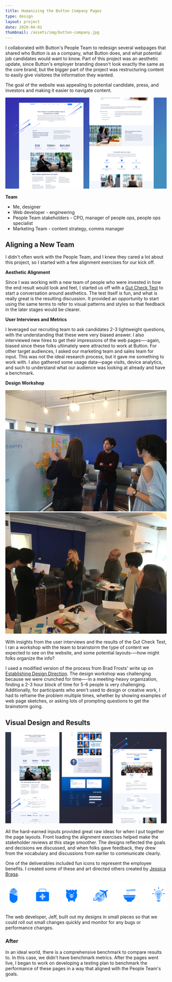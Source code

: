 ```yaml
---
title: Humanizing the Button Company Pages
type: design
layout: project
date: 2020-04-01
thumbnail: /assets/img/button-company.jpg
---
```


I collaborated with Button's People Team to redesign several webpages that shared who Button is as a company, what Button does, and what potential job candidates would want to know. Part of this project was an aesthetic update, since Button's employer branding doesn't look exactly the same as the core brand, but the bigger part of the project was restructuring content to easily give visitores the information they wanted.

The goal of the website was appealing to potential candidate, press, and investors and making it easier to navigate content.

![About Button webpage](/assets/img/button-company-1.png)

**Team**

- Me, designer
- Web developer - engineering
- People Team stakeholders - CPO, manager of people ops, people ops specialist
- Marketing Team - content strategy, comms manager

## Aligning a New Team

I didn't often work with the People Team, and I knew they cared a lot about this project, so I started with a few alignment exercises for our kick off.

**Aesthetic Alignment** 

Since I was working with a new team of people who were invested in how the end result would look and feel, I started us off with a [Gut Check Test](http://goodkickoffmeetings.com/2010/04/the-20-second-gut-test/) to start a conversation around aesthetics. The test itself is fun, and what is really great is the resulting discussion. It provided an opportunity to start using the same terms to refer to visual patterns and styles so that feedback in the later stages would be clearer.

**User Interviews and Metrics**

I leveraged our recruiting team to ask candidates 2-3 lightweight questions, with the understanding that these were very biased answer. I also interviewed new hires to get their impressions of the web pages—-again, biased since these folks ultimately were attracted to work at Button. For other target audiences, I asked our marketing team and sales team for input. This was not the ideal research process, but it gave me something to work with. I also gathered some usage data—page visits, device analytics, and such to understand what our audience was looking at already and have a benchmark.

**Design Workshop**

![Grouping website content during a design workshop](/assets/img/button-company-1.jpeg)![Sharing design sketches during a design workshop](/assets/img/button-company-2.jpeg)

With insights from the user interviews and the results of the Gut Check Test, I ran a workshop with the team to brainstorm the type of content we expected to see on the website, and some potential layouts-—how might folks organize the info?

I used a modified version of the process from Brad Frosts' write up on [Establishing Design Direction](https://bradfrost.com/blog/post/establishing-design-direction/). The design workshop was challenging because we were crunched for time—-in a meeting-heavy organization, finding a 2-3 hour block of time for 5-6 people is very challenging. Additionally, for participants who aren't used to design or creative work, I had to reframe the problem multiple times, whether by showing examples of web page sketches, or asking lots of prompting questions to get the brainstorm going.

## Visual Design and Results

![About Button webpage](/assets/img/button-company-2.png)

All the hard-earned inputs provided great raw ideas for when I put together the page layouts. Front loading the alignment exercises helped make the stakeholder reviews at this stage smoother. The designs reflected the goals and decisions we discussed, and when folks gave feedback, they drew from the vocabulary and discussions from earlier to communicate clearly.

One of the deliverables included fun icons to represent the employee benefits. I created some of these and art directed others created by [Jessica Braga](http://jessicabraga.com/).

![Fun icons to represent some of the employee benefits package](/assets/img/button-company-icons.png)

The web developer, Jeff, built out my designs in small pieces so that we could roll out small changes quickly and monitor for any bugs or performance changes.

### After

In an ideal world, there is a comprehensive benchmark to compare results to. In this case, we didn't have benchmark metrics. After the pages went live, I began to work on developing a testing plan to benchmark the performance of these pages in a way that aligned with the People Team's goals.
